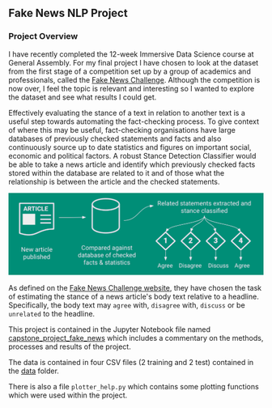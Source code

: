 ## Fake News NLP Project

### Project Overview

I have recently completed the 12-week Immersive Data Science course at General Assembly. For my final project I have chosen to look at the dataset from the first stage of a competition set up by a group of academics and professionals, called the [Fake News Challenge](http://www.fakenewschallenge.org). Although the competition is now over, I feel the topic is relevant and interesting so I wanted to explore the dataset and see what results I could get. 

Effectively evaluating the stance of a text in relation to another text is a useful step towards automating the fact-checking process. To give context of where this may be useful, fact-checking organisations have large databases of previously checked statements and facts and also continuously source up to date statistics and figures on important social, economic and political factors. A robust Stance Detection Classifier would be able to take a news article and identify which previously checked facts stored within the database are related to it and of those what the relationship is between the article and the checked statements. 


![diagram](https://github.com/hapenfold/Fake-News-NLP-Project/blob/master/Assets/diagram_afc_horizontal.png?raw=true)


As defined on the [Fake News Challenge website](http://www.fakenewschallenge.org), they have chosen the task of estimating the stance of a news article's body text relative to a headline. Specifically, the body text may `agree` with, `disagree` with, `discuss` or be `unrelated` to the headline. 

This project is contained in the Jupyter Notebook file named [capstone_project_fake_news](capstone_project_fake_news.ipynb) which includes a commentary on the methods, processes and results of the project. 

The data is contained in four CSV files (2 training and 2 test) contained in the [data](data/) folder. 

There is also a file `plotter_help.py` which contains some plotting functions which were used within the project. 




